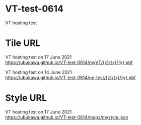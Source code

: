 # VT-test-0614
VT hosting test

# Tile URL
VT hosting test on 17 June 2021  
https://ubukawa.github.io/VT-test-0614/myVT/{z}/{x}/{y}.pbf  

VT hosting test on 14 June 2021  
https://ubukawa.github.io/VT-test-0614/ne-test/{z}/{x}/{y}.pbf

# Style URL
VT hosting test on 17 June 2021  
https://ubukawa.github.io/VT-test-0614/maps/mystyle.json